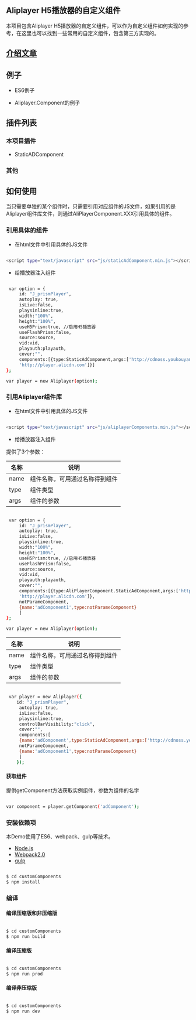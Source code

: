 ## Aliplayer H5播放器的自定义组件

本项目包含Aliplayer H5播放器的自定义组件，可以作为自定义组件如何实现的参考，在这里也可以找到一些常用的自定义组件，包含第三方实现的。


## [介绍文章](https://player.alicdn.com/aliplayer/docs/blogs/how-to-implementment-custom-component.html)

## 例子

- ES6例子

- Aliplayer.Component的例子

##  插件列表

### 本项目插件

- StaticADComponent

### 其他

## 如何使用

当只需要单独的某个组件时，只需要引用对应组件的JS文件，如果引用的是Aliplayer组件库文件，则通过AliPlayerComponent.XXX引用具体的组件。

### 引用具体的组件

- 在html文件中引用具体的JS文件

```sh

<script type="text/javascript" src="js/staticAdComponent.min.js"></script>

```

- 给播放器注入组件

```sh

 var option = {
     id: "J_prismPlayer",
     autoplay: true,
     isLive:false,
     playsinline:true,
     width:"100%",
     height:"100%",
     useH5Prism:true, //启用H5播放器
     useFlashPrism:false,
     source:source,
     vid:vid,
     playauth:playauth,
     cover:"",
     components:[{type:StaticAdComponent,args:['http://cdnoss.youkouyang.com/cover.png',
     'http://player.alicdn.com']}]                 
};

var player = new Aliplayer(option);

```

### 引用Aliplayer组件库

- 在html文件中引用具体的JS文件

```sh

<script type="text/javascript" src="js/aliplayerComponents.min.js"></script>

```

- 给播放器注入组件

提供了3个参数：

|名称|说明
|-|-
|name|组件名称，可用通过名称得到组件
|type| 组件类型
|args| 组件的参数

```sh

 var option = {
     id: "J_prismPlayer",
     autoplay: true,
     isLive:false,
     playsinline:true,
     width:"100%",
     height:"100%",
     useH5Prism:true, //启用H5播放器
     useFlashPrism:false,
     source:source,
     vid:vid,
     playauth:playauth,
     cover:"",
     components:[{type:AliPlayerComponent.StaticAdComponent,args:['http://cdnoss.youkouyang.com/cover.png',
     'http://player.alicdn.com']},
     notParameComponent,
     {name:'adComponent1',type:notParameComponent}
     ]                 
};

var player = new Aliplayer(option);

```

|名称|说明
|-|-
|name|组件名称，可用通过名称得到组件
|type| 组件类型
|args| 组件的参数

```sh

 var player = new Aliplayer({
    id: "J_prismPlayer",
     autoplay: true,
     isLive:false,
     playsinline:true,
     controlBarVisibility:"click",
     cover:"",
     components:[
     {name:'adComponent',type:StaticAdComponent,args:['http://cdnoss.youkouyang.com/cover.png']},
     notParameComponent,
     {name:'adComponent1',type:notParameComponent}
     ]                 
    });

```

#### 获取组件

提供getComponent方法获取实例组件，参数为组件的名字

```sh

var component = player.getComponent('adComponent');

```

### 安装依赖项

本Demo使用了ES6、webpack、gulp等技术。

 - [Node.js](https://nodejs.org/en/)
 - [Webpack2.0](http://webpack.github.io) 
 - [gulp](https://gulpjs.com)

```sh

$ cd customComponents
$ npm install

```

### 编译

#### 编译压缩版和非压缩版


```sh

$ cd customComponents
$ npm run build

```

#### 编译压缩版

```sh

$ cd customComponents
$ npm run prod

```

#### 编译非压缩版

```sh

$ cd customComponents
$ npm run dev

```


